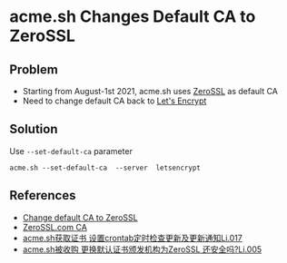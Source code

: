 # acme.sh Changes Default CA to ZeroSSL

## Problem
* Starting from August-1st 2021, acme.sh uses [ZeroSSL](https://zerossl.com/) as default CA
* Need to change default CA back to [Let's Encrypt](https://letsencrypt.org/)

## Solution
Use `--set-default-ca` parameter

```
acme.sh --set-default-ca  --server  letsencrypt
```

## References
* [Change default CA to ZeroSSL](https://github.com/acmesh-official/acme.sh/wiki/Change-default-CA-to-ZeroSSL)
* [ZeroSSL.com CA](https://github.com/acmesh-official/acme.sh/wiki/ZeroSSL.com-CA)
* [acme.sh获取证书 设置crontab定时检查更新及更新通知Li.017](https://zhuanlan.zhihu.com/p/393423092)
* [acme.sh被收购 更换默认证书颁发机构为ZeroSSL 还安全吗?Li.005](https://lizicai.com/p/acme.sh%E8%A2%AB%E6%94%B6%E8%B4%AD-%E6%9B%B4%E6%8D%A2%E9%BB%98%E8%AE%A4%E8%AF%81%E4%B9%A6%E9%A2%81%E5%8F%91%E6%9C%BA%E6%9E%84%E4%B8%BAzerossl-%E8%BF%98%E5%AE%89%E5%85%A8%E5%90%97li.005/)
